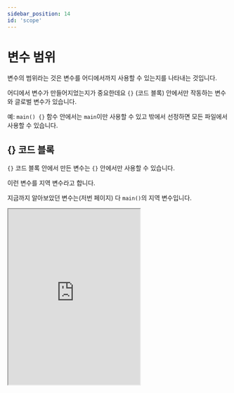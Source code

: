 ```yaml
---
sidebar_position: 14
id: 'scope'
---
```


# 변수 범위

변수의 범위라는 것은 변수를 어디에서까지 사용할 수 있는지를 나타내는 것입니다.

어디에서 변수가 만들어지었는지가 중요한데요 `{}` (코드 블록) 안에서만 작동하는 변수와 글로벌 변수가 있습니다.

예: `main() {}` 함수 안에서는 `main`이만 사용할 수 있고 밖에서 선정하면 모든 파일에서 사용할 수 있습니다.

## {} 코드 블록

`{}` 코드 블록 안에서 만든 변수는 `{}` 안에서만 사용할 수 있습니다.

이런 변수를 지역 변수라고 합니다.

지금까지 알아보았던 변수는(저번 페이지) 다 `main()`의 지역 변수입니다.

<iframe
  title="Rust Playground"
  src="https://play.rust-lang.org/?version=stable&mode=debug&edition=2021&code=fn%20main()%20%7B%0A%20%20%20%20%7B%0A%20%20%20%20%20%20%20%20let%20testing%20%3D%20%22Hello%2C%20World!%22%3B%0A%20%20%20%20%20%20%20%20%0A%20%20%20%20%20%20%20%20println!(%22%7B%7D%22%2C%20testing)%3B%0A%20%20%20%20%7D%0A%20%20%20%20%0A%20%20%20%20println!(%22%7B%7D%22%2C%20testing)%3B%20%2F%2F%EC%97%90%EB%9F%AC!%20testing%EC%9D%B4%EB%9D%BC%EB%8A%94%20%EB%B3%80%EC%88%98%EA%B0%80%20%EB%B2%94%EC%9C%84%20%EC%95%88%EC%97%90%20%EC%A1%B4%EC%9E%AC%ED%95%98%EC%A7%80%20%EC%95%8A%EC%95%84%EC%9A%94!%0A%7D"
  height="400"
/>
